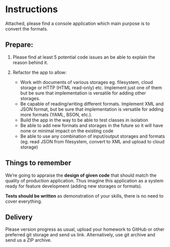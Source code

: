 # Instructions #

Attached, please find a console application which main purpose is to convert the formats.

## Prepare: ##

1. Please find at least 5 potential code issues an be able to explain the reason behind it.

2. Refactor the app to allow:
	- Work with documents of various storages eg. filesystem, cloud storage or HTTP (HTML read-only) etc. Implement just one of them but be sure that implementation is versatile for adding other storages.
	- Be capable of reading/writing different formats. Implement XML and JSON format, but be sure that implementation is versatile for adding more formats (YAML, BSON, etc.). 
	- Build the app in the way to be able to test classes in isolation
	- Be able to add new formats and storages in the future so it will have none or minimal impact on the existing code
	- Be able to use any combination of input/output storages and formats (eg. read JSON from filesystem, convert to XML and upload to cloud storage)

## Things to remember ##
We’re going to appraise the **design of given code** that should match the quality of production application. Thus imagine this application as a system ready for feature development (adding new storages or formats).

**Tests should be written** as demonstration of your skills, there is no need to cover everything.

## Delivery ##
Please version progress as usual, upload your homework to GitHub or other preferred git storage and send us link. Alternatively, use git archive and send us a ZIP archive.
